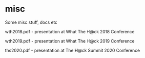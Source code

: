 # misc
Some misc stuff, docs etc

wth2018.pdf - presentation at What The H@ck 2018 Conference

wth2019.pdf - presentation at What The H@ck 2019 Conference

ths2020.pdf - presentation at The H@ck Summit 2020 Conference
